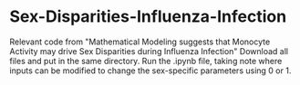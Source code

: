 # Sex-Disparities-Influenza-Infection
Relevant code from "Mathematical Modeling suggests that Monocyte Activity may drive Sex Disparities during Influenza Infection"
Download all files and put in the same directory. Run the .ipynb file, taking note where inputs can be modified to change the sex-specific parameters using 0 or 1.
